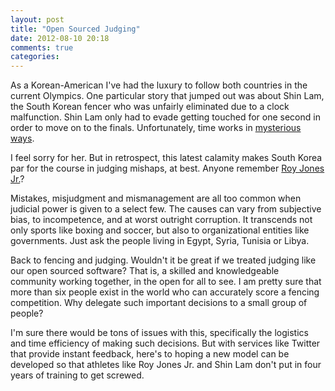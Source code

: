 ```yaml
---
layout: post
title: "Open Sourced Judging"
date: 2012-08-10 20:18
comments: true
categories: 
---
```

As a Korean-American I've had the luxury to follow both countries in the current Olympics.  One particular story that jumped out was about Shin Lam, the South Korean fencer who was unfairly eliminated due to a clock malfunction.  Shin Lam only had to evade getting touched for one second in order to move on to the finals.  Unfortunately, time works in [mysterious ways](http://www.youtube.com/watch?v=G7QENF5Uf7k).

I feel sorry for her.  But in retrospect, this latest calamity makes South Korea par for the course in judging mishaps, at best.  Anyone remember [Roy Jones Jr.](http://www.youtube.com/watch?v=cJYBV9BXQNY)?  

Mistakes, misjudgment and mismanagement are all too common when judicial power is given to a select few.  The causes can vary from subjective bias, to incompetence, and at worst outright corruption.  It transcends not only sports like boxing and soccer, but also to organizational entities like governments.  Just ask the people living in Egypt, Syria, Tunisia or Libya.

Back to fencing and judging.  Wouldn't it be great if we treated judging like our open sourced software?  That is, a skilled and knowledgeable community working together, in the open for all to see.  I am pretty sure that more than six people exist in the world who can accurately score a fencing competition.  Why delegate such important decisions to a small group of people?  

I'm sure there would be tons of issues with this, specifically the logistics and time efficiency of making such decisions.  But with services like Twitter that provide instant feedback, here's to hoping a new model can be developed so that athletes like Roy Jones Jr. and Shin Lam don't put in four years of training to get screwed.